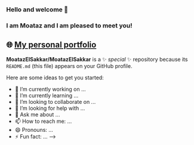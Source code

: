 ### Hello and welcome 👋
### I am Moataz and I am pleased to meet you!

## 🌐 <a href="www.moataz.live">My personal portfolio</a>

**MoatazElSakkar/MoatazElSakkar** is a ✨ _special_ ✨ repository because its `README.md` (this file) appears on your GitHub profile.

Here are some ideas to get you started:

- 🔭 I’m currently working on ...
- 🌱 I’m currently learning ...
- 👯 I’m looking to collaborate on ...
- 🤔 I’m looking for help with ...
- 💬 Ask me about ...
- 📫 How to reach me: ...
- 😄 Pronouns: ...
- ⚡ Fun fact: ...
-->
